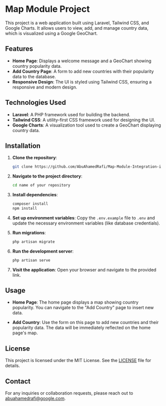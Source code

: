 # Map Module Project

This project is a web application built using Laravel, Tailwind CSS, and Google Charts. It allows users to view, add, and manage country data, which is visualized using a Google GeoChart.

## Features

- **Home Page**: Displays a welcome message and a GeoChart showing country popularity data.
- **Add Country Page**: A form to add new countries with their popularity data to the database.
- **Responsive Design**: The UI is styled using Tailwind CSS, ensuring a responsive and modern design.

## Technologies Used

- **Laravel**: A PHP framework used for building the backend.
- **Tailwind CSS**: A utility-first CSS framework used for designing the UI.
- **Google Charts**: A visualization tool used to create a GeoChart displaying country data.

## Installation

1. **Clone the repository**:
   ```bash
   git clone https://github.com/AbuAhamedRafi/Map-Module-Integration-in-Laravel.git
   ```

2. **Navigate to the project directory**:
   ```bash
   cd name of your repository
   ```

3. **Install dependencies**:
   ```bash
   composer install
   npm install
   ```

4. **Set up environment variables**:
   Copy the `.env.example` file to `.env` and update the necessary environment variables (like database credentials).

5. **Run migrations**:
   ```bash
   php artisan migrate
   ```

6. **Run the development server**:
   ```bash
   php artisan serve
   ```

7. **Visit the application**:
   Open your browser and navigate to the provided link.

## Usage

- **Home Page**: The home page displays a map showing country popularity. You can navigate to the "Add Country" page to insert new data.
  
- **Add Country**: Use the form on this page to add new countries and their popularity data. The data will be immediately reflected on the home page's map.

## License

This project is licensed under the MIT License. See the [LICENSE](LICENSE) file for details.

## Contact

For any inquiries or collaboration requests, please reach out to [abuahamedrafi@google.com](mailto:abuahamedrafi@gmail.com).
